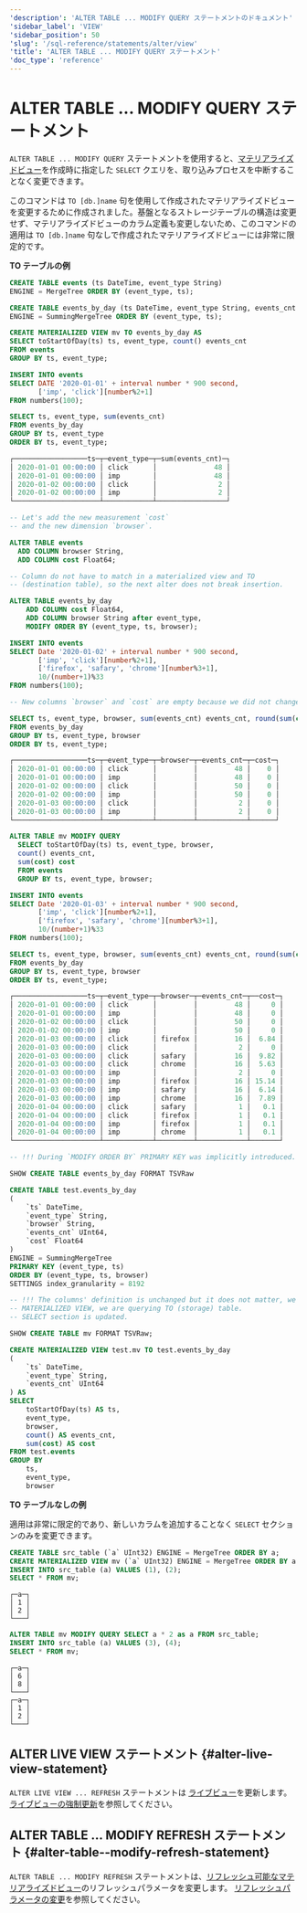 ```yaml
---
'description': 'ALTER TABLE ... MODIFY QUERY ステートメントのドキュメント'
'sidebar_label': 'VIEW'
'sidebar_position': 50
'slug': '/sql-reference/statements/alter/view'
'title': 'ALTER TABLE ... MODIFY QUERY ステートメント'
'doc_type': 'reference'
---
```



# ALTER TABLE ... MODIFY QUERY ステートメント

`ALTER TABLE ... MODIFY QUERY` ステートメントを使用すると、[マテリアライズドビュー](/sql-reference/statements/create/view#materialized-view)を作成時に指定した `SELECT` クエリを、取り込みプロセスを中断することなく変更できます。

このコマンドは `TO [db.]name` 句を使用して作成されたマテリアライズドビューを変更するために作成されました。基盤となるストレージテーブルの構造は変更せず、マテリアライズドビューのカラム定義も変更しないため、このコマンドの適用は `TO [db.]name` 句なしで作成されたマテリアライズドビューには非常に限定的です。

**TO テーブルの例**

```sql
CREATE TABLE events (ts DateTime, event_type String)
ENGINE = MergeTree ORDER BY (event_type, ts);

CREATE TABLE events_by_day (ts DateTime, event_type String, events_cnt UInt64)
ENGINE = SummingMergeTree ORDER BY (event_type, ts);

CREATE MATERIALIZED VIEW mv TO events_by_day AS
SELECT toStartOfDay(ts) ts, event_type, count() events_cnt
FROM events
GROUP BY ts, event_type;

INSERT INTO events
SELECT DATE '2020-01-01' + interval number * 900 second,
       ['imp', 'click'][number%2+1]
FROM numbers(100);

SELECT ts, event_type, sum(events_cnt)
FROM events_by_day
GROUP BY ts, event_type
ORDER BY ts, event_type;

┌──────────────────ts─┬─event_type─┬─sum(events_cnt)─┐
│ 2020-01-01 00:00:00 │ click      │              48 │
│ 2020-01-01 00:00:00 │ imp        │              48 │
│ 2020-01-02 00:00:00 │ click      │               2 │
│ 2020-01-02 00:00:00 │ imp        │               2 │
└─────────────────────┴────────────┴─────────────────┘

-- Let's add the new measurement `cost`
-- and the new dimension `browser`.

ALTER TABLE events
  ADD COLUMN browser String,
  ADD COLUMN cost Float64;

-- Column do not have to match in a materialized view and TO
-- (destination table), so the next alter does not break insertion.

ALTER TABLE events_by_day
    ADD COLUMN cost Float64,
    ADD COLUMN browser String after event_type,
    MODIFY ORDER BY (event_type, ts, browser);

INSERT INTO events
SELECT Date '2020-01-02' + interval number * 900 second,
       ['imp', 'click'][number%2+1],
       ['firefox', 'safary', 'chrome'][number%3+1],
       10/(number+1)%33
FROM numbers(100);

-- New columns `browser` and `cost` are empty because we did not change Materialized View yet.

SELECT ts, event_type, browser, sum(events_cnt) events_cnt, round(sum(cost),2) cost
FROM events_by_day
GROUP BY ts, event_type, browser
ORDER BY ts, event_type;

┌──────────────────ts─┬─event_type─┬─browser─┬─events_cnt─┬─cost─┐
│ 2020-01-01 00:00:00 │ click      │         │         48 │    0 │
│ 2020-01-01 00:00:00 │ imp        │         │         48 │    0 │
│ 2020-01-02 00:00:00 │ click      │         │         50 │    0 │
│ 2020-01-02 00:00:00 │ imp        │         │         50 │    0 │
│ 2020-01-03 00:00:00 │ click      │         │          2 │    0 │
│ 2020-01-03 00:00:00 │ imp        │         │          2 │    0 │
└─────────────────────┴────────────┴─────────┴────────────┴──────┘

ALTER TABLE mv MODIFY QUERY
  SELECT toStartOfDay(ts) ts, event_type, browser,
  count() events_cnt,
  sum(cost) cost
  FROM events
  GROUP BY ts, event_type, browser;

INSERT INTO events
SELECT Date '2020-01-03' + interval number * 900 second,
       ['imp', 'click'][number%2+1],
       ['firefox', 'safary', 'chrome'][number%3+1],
       10/(number+1)%33
FROM numbers(100);

SELECT ts, event_type, browser, sum(events_cnt) events_cnt, round(sum(cost),2) cost
FROM events_by_day
GROUP BY ts, event_type, browser
ORDER BY ts, event_type;

┌──────────────────ts─┬─event_type─┬─browser─┬─events_cnt─┬──cost─┐
│ 2020-01-01 00:00:00 │ click      │         │         48 │     0 │
│ 2020-01-01 00:00:00 │ imp        │         │         48 │     0 │
│ 2020-01-02 00:00:00 │ click      │         │         50 │     0 │
│ 2020-01-02 00:00:00 │ imp        │         │         50 │     0 │
│ 2020-01-03 00:00:00 │ click      │ firefox │         16 │  6.84 │
│ 2020-01-03 00:00:00 │ click      │         │          2 │     0 │
│ 2020-01-03 00:00:00 │ click      │ safary  │         16 │  9.82 │
│ 2020-01-03 00:00:00 │ click      │ chrome  │         16 │  5.63 │
│ 2020-01-03 00:00:00 │ imp        │         │          2 │     0 │
│ 2020-01-03 00:00:00 │ imp        │ firefox │         16 │ 15.14 │
│ 2020-01-03 00:00:00 │ imp        │ safary  │         16 │  6.14 │
│ 2020-01-03 00:00:00 │ imp        │ chrome  │         16 │  7.89 │
│ 2020-01-04 00:00:00 │ click      │ safary  │          1 │   0.1 │
│ 2020-01-04 00:00:00 │ click      │ firefox │          1 │   0.1 │
│ 2020-01-04 00:00:00 │ imp        │ firefox │          1 │   0.1 │
│ 2020-01-04 00:00:00 │ imp        │ chrome  │          1 │   0.1 │
└─────────────────────┴────────────┴─────────┴────────────┴───────┘

-- !!! During `MODIFY ORDER BY` PRIMARY KEY was implicitly introduced.

SHOW CREATE TABLE events_by_day FORMAT TSVRaw

CREATE TABLE test.events_by_day
(
    `ts` DateTime,
    `event_type` String,
    `browser` String,
    `events_cnt` UInt64,
    `cost` Float64
)
ENGINE = SummingMergeTree
PRIMARY KEY (event_type, ts)
ORDER BY (event_type, ts, browser)
SETTINGS index_granularity = 8192

-- !!! The columns' definition is unchanged but it does not matter, we are not querying
-- MATERIALIZED VIEW, we are querying TO (storage) table.
-- SELECT section is updated.

SHOW CREATE TABLE mv FORMAT TSVRaw;

CREATE MATERIALIZED VIEW test.mv TO test.events_by_day
(
    `ts` DateTime,
    `event_type` String,
    `events_cnt` UInt64
) AS
SELECT
    toStartOfDay(ts) AS ts,
    event_type,
    browser,
    count() AS events_cnt,
    sum(cost) AS cost
FROM test.events
GROUP BY
    ts,
    event_type,
    browser
```

**TO テーブルなしの例**

適用は非常に限定的であり、新しいカラムを追加することなく `SELECT` セクションのみを変更できます。

```sql
CREATE TABLE src_table (`a` UInt32) ENGINE = MergeTree ORDER BY a;
CREATE MATERIALIZED VIEW mv (`a` UInt32) ENGINE = MergeTree ORDER BY a AS SELECT a FROM src_table;
INSERT INTO src_table (a) VALUES (1), (2);
SELECT * FROM mv;
```
```text
┌─a─┐
│ 1 │
│ 2 │
└───┘
```
```sql
ALTER TABLE mv MODIFY QUERY SELECT a * 2 as a FROM src_table;
INSERT INTO src_table (a) VALUES (3), (4);
SELECT * FROM mv;
```
```text
┌─a─┐
│ 6 │
│ 8 │
└───┘
┌─a─┐
│ 1 │
│ 2 │
└───┘
```

## ALTER LIVE VIEW ステートメント {#alter-live-view-statement}

`ALTER LIVE VIEW ... REFRESH` ステートメントは [ライブビュー](/sql-reference/statements/create/view#live-view)を更新します。 [ライブビューの強制更新](/sql-reference/statements/create/view#live-view)を参照してください。

## ALTER TABLE ... MODIFY REFRESH ステートメント {#alter-table--modify-refresh-statement}

`ALTER TABLE ... MODIFY REFRESH` ステートメントは、[リフレッシュ可能なマテリアライズドビュー](../create/view.md#refreshable-materialized-view)のリフレッシュパラメータを変更します。 [リフレッシュパラメータの変更](../create/view.md#changing-refresh-parameters)を参照してください。
